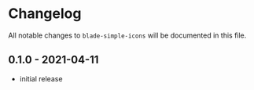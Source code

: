# Changelog

All notable changes to `blade-simple-icons` will be documented in this file.

## 0.1.0 - 2021-04-11

- initial release
